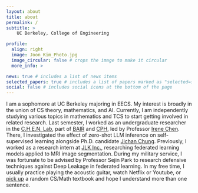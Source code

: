 ```yaml
---
layout: about
title: about
permalink: /
subtitle: >
    UC Berkeley, College of Engineering

profile:
  align: right
  image: Joon_Kim_Photo.jpg
  image_circular: false # crops the image to make it circular
  more_info: >

news: true # includes a list of news items
selected_papers: true # includes a list of papers marked as "selected={true}"
social: false # includes social icons at the bottom of the page
---
```


I am a sophomore at UC Berkeley majoring in EECS. My interest is broadly in the union of CS theory, mathematics, and AI. Currently, I am independently studying various topics in mathematics and TCS to start getting involved in related research. Last semester, I worked as an undergraduate researcher in the [C.H.E.N. Lab](https://chenlab.io/), part of [BAIR](https://bair.berkeley.edu/) and [CPH](https://computationalhealth.berkeley.edu/), led by Professor [Irene Chen](https://irenechen.net/). There, I investigated the effect of zero-shot LLM inference on self-supervised learning alongside Ph.D. candidate [Jichan Chung](https://scholar.google.com/citations?user=pXQfWTkAAAAJ&hl=en). Previously, I worked as a research intern at [JLK Inc.](https://jlkgroup.com/en/about/), researching federated learning models applied to MRI image segmentation. During my military service, I was fortunate to be advised by Professor Sejin Park to research defensive techniques against Deep Leakage in federated learning. In my free time, I usually practice playing the acoustic guitar, watch Netflix or Youtube, or [pick up](./readings) a random CS/Math textbook and hope I understand more than one sentence.
